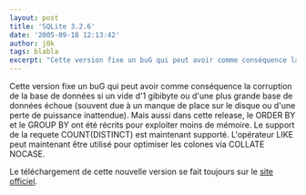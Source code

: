 ```yaml
---
layout: post
title: 'SQLite 3.2.6'
date: '2005-09-18 12:13:42'
author: j0k
tags: blabla
excerpt: "Cette version fixe un buG qui peut avoir comme conséquence la corruption de la base de données si un vide d'1 gibibyte ou d'une plus grande base de données échoue (souvent due à un manque de place sur le disque ou d'une perte de puissance inattendue).     \nMais aussi dans cette release, le ORDER BY et le GROUP BY ont été récrits pour exploiter moins de mémoire.      …"
---
```


Cette version fixe un buG qui peut avoir comme conséquence la corruption de la base de données si un vide d'1 gibibyte ou d'une plus grande base de données échoue (souvent due à un manque de place sur le disque ou d'une perte de puissance inattendue).
Mais aussi dans cette release, le ORDER BY et le GROUP BY ont été récrits pour exploiter moins de mémoire. Le support de la requete COUNT(DISTINCT) est maintenant supporté. L'opérateur LIKE peut maintenant être utilisé pour optimiser les colones via COLLATE NOCASE.

Le téléchargement de cette nouvelle version se fait toujours sur le [site officiel](http://www.sqlite.org/download.html).
